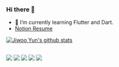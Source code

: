 ### Hi there 👋

- 🌱 I’m currently learning Flutter and Dart.
- [Notion Resume](https://riudiu.notion.site/d39fb803d5d14daa8f0391f4ca87163c)
<!--
- 🔭 I’m currently working on ...
- 👯 I’m looking to collaborate on ...
- 🤔 I’m looking for help with ...
- 💬 Ask me about ...
- 📫 How to reach me: ...
- 😄 Pronouns: ...
- ⚡ Fun fact: ...
-->

[![Jiwoo Yun's github stats](https://github-readme-stats.vercel.app/api?username=riudiu&theme=chartreuse-dark&show_icons=true)](https://github.com/anuraghazra/github-readme-stats)

<br>

<div align="left">
  <img src="https://img.shields.io/badge/Dart-02458D?style=flat-square&logo=Dart&logoColor=white"/>
  <img src="https://img.shields.io/badge/Flutter-00CAFF?style=flat-square&logo=Flutter&logoColor=white"/>
  <img src="https://img.shields.io/badge/Java-D77310?style=flat-square&logo=Java&logoColor=white"/>
  <img src="https://img.shields.io/badge/Spring-64BC4B?style=flat-square&logo=Spring&logoColor=white"/>
<!-- <img src="https://img.shields.io/badge/-HTML5-DC0D15?style=flat-square&logo=html5&logoColor=white" />
  <img src="https://img.shields.io/badge/-CSS3-1572B6?style=flat-square&logo=css3&logoColor=white" />
  <img src="https://img.shields.io/badge/-JavaScript-F7DF1E?style=flat-square&logo=javascript&logoColor=black" /> -->
  <img src="https://img.shields.io/badge/MySQL-4479A1?style=flat-square&logo=mysql&logoColor=white" />
<!--   <img src="https://img.shields.io/badge/Oracle-F80000?style=flat-square&logo=oracle&logoColor=white" />  -->
</div>
